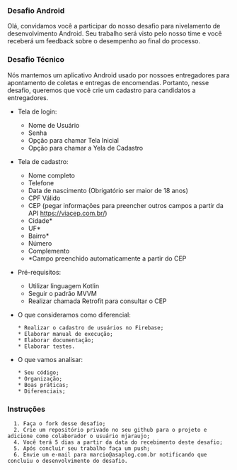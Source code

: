 
### Desafio Android
Olá, convidamos você a participar do nosso desafio para nivelamento de desenvolvimento Android. 
Seu trabalho será visto pelo nosso time e você receberá um feedback sobre o desempenho ao final do processo.

### Desafio Técnico
Nós mantemos um aplicativo Android usado por nossoes entregadores para apontamento de coletas e entregas de encomendas.
Portanto, nesse desafio, queremos que você crie um cadastro para candidatos a entregadores.

- Tela de login: 
  - Nome de Usuário
  - Senha
  - Opção para chamar Tela Inicial
  - Opção para chamar a Yela de Cadastro

- Tela de cadastro:
  - Nome completo
  - Telefone
  - Data de nascimento (Obrigatório ser maior de 18 anos)
  - CPF Válido
  - CEP (pegar informações para preencher outros campos a partir da API https://viacep.com.br/)
  - Cidade*
  - UF*
  - Bairro*
  - Número
  - Complemento
  - *Campo preenchido automaticamente a partir do CEP

- Pré-requisitos:
    - Utilizar linguagem Kotlin
    - Seguir o padrão MVVM
    - Realizar chamada Retrofit para consultar o CEP 
    
- O que consideramos como diferencial:
  ```
  * Realizar o cadastro de usuários no Firebase;
  * Elaborar manual de execução;
  * Elaborar documentação;
  * Elaborar testes.
  ```

- O que vamos analisar:
  ```
  * Seu código; 
  * Organização;
  * Boas práticas;
  * Diferenciais;    
  ```


### Instruções
      1. Faça o fork desse desafio;
      2. Crie um repositório privado no seu github para o projeto e adicione como colaborador o usuário mjaraujo;
      4. Você terá 5 dias a partir da data do recebimento deste desafio; 
      5. Após concluir seu trabalho faça um push; 
      6. Envie um e-mail para marcio@asaplog.com.br notificando que concluiu o desenvolvimento do desafio.
